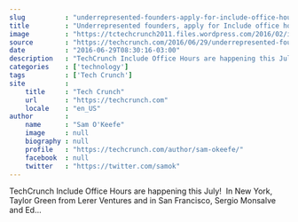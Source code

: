 ```yaml
---
slug          : "underrepresented-founders-apply-for-include-office-hours-with-lerer-and-norwest-venture-partners"
title         : "Underrepresented founders, apply for Include office hours with Lerer and Norwest Venture Partners"
image         : "https://tctechcrunch2011.files.wordpress.com/2016/02/include-featured2.png?w=764&h=400&crop=1"
source        : "https://techcrunch.com/2016/06/29/underrepresented-founders-apply-for-include-office-hours-with-lerer-and-norwest-ventures/"
date          : "2016-06-29T08:30:16-03:00"
description   : "TechCrunch Include Office Hours are happening this July!  In New York, Taylor Green from Lerer Ventures and in San Francisco, Sergio Monsalve and Ed..."
categories    : ['technology']
tags          : ['Tech Crunch']
site          :
    title     : "Tech Crunch"
    url       : "https://techcrunch.com"
    locale    : "en_US"
author        :
    name      : "Sam O'Keefe"
    image     : null
    biography : null
    profile   : "https://techcrunch.com/author/sam-okeefe/"
    facebook  : null
    twitter   : "https://twitter.com/samok"
---
```


TechCrunch Include Office Hours are happening this July!  In New York, Taylor Green from Lerer Ventures and in San Francisco, Sergio Monsalve and Ed...
